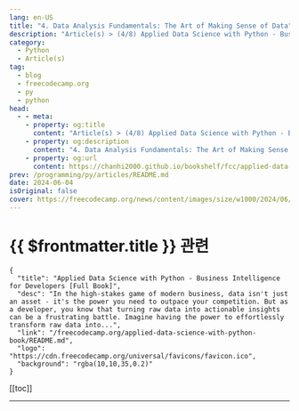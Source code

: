 ```yaml
---
lang: en-US
title: "4. Data Analysis Fundamentals: The Art of Making Sense of Data"
description: "Article(s) > (4/8) Applied Data Science with Python - Business Intelligence for Developers [Full Book]"
category: 
  - Python
  - Article(s)
tag: 
  - blog
  - freecodecamp.org
  - py
  - python
head:
  - - meta:
    - property: og:title
      content: "Article(s) > (4/8) Applied Data Science with Python - Business Intelligence for Developers [Full Book]"
    - property: og:description
      content: "4. Data Analysis Fundamentals: The Art of Making Sense of Data"
    - property: og:url
      content: https://chanhi2000.github.io/bookshelf/fcc/applied-data-science-with-python-book/4-data-analysis-fundamentals-the-art-of-making-sense-of-data.html
prev: /programming/py/articles/README.md
date: 2024-06-04
isOriginal: false
cover: https://freecodecamp.org/news/content/images/size/w1000/2024/06/Applied-Data-Science-with-Python-Cover-Version-2--1-.png
---
```


# {{ $frontmatter.title }} 관련

```component VPCard
{
  "title": "Applied Data Science with Python - Business Intelligence for Developers [Full Book]",
  "desc": "In the high-stakes game of modern business, data isn't just an asset - it's the power you need to outpace your competition. But as a developer, you know that turning raw data into actionable insights can be a frustrating battle. Imagine having the power to effortlessly transform raw data into...",
  "link": "/freecodecamp.org/applied-data-science-with-python-book/README.md",
  "logo": "https://cdn.freecodecamp.org/universal/favicons/favicon.ico",
  "background": "rgba(10,10,35,0.2)"
}
```

[[toc]]

---

<SiteInfo
  name="Applied Data Science with Python - Business Intelligence for Developers [Full Book]"
  desc="In the high-stakes game of modern business, data isn't just an asset - it's the power you need to outpace your competition. But as a developer, you know that turning raw data into actionable insights can be a frustrating battle. Imagine having the power to effortlessly transform raw data into..."
  url="https://freecodecamp.org/news/applied-data-science-with-python-book/"
  logo="https://cdn.freecodecamp.org/universal/favicons/favicon.ico"
  preview="https://freecodecamp.org/news/content/images/size/w1000/2024/06/Applied-Data-Science-with-Python-Cover-Version-2--1-.png"/>

<!-- TODO: 작성 -->

<!-- 
In the realm of data science, raw data is merely the starting point. The true value lies in the insights that can be gleaned from it. This chapter equips you with the essential skills to transform data into actionable knowledge, enabling you to make informed decisions and drive impactful change.

You'll begin by understanding the fundamental building blocks of data: data types and structures. Grasping the difference between categorical and numerical data is crucial for choosing the right analysis techniques and ensuring accurate results.

Next, you'll delve into descriptive statistics, the bedrock of data analysis. You'll learn to calculate central tendency measures (mean, median, mode) and dispersion measures (range, variance, standard deviation) to summarize and understand your data's key characteristics.

Data cleaning and preparation are often overlooked, but these steps are essential for ensuring the quality and reliability of your analysis. You'll build one what we just discussed and learn some best practices for handling missing values, identifying and addressing duplicates, and dealing with outliers that can skew your results.

Finally, you'll embark on the journey of exploratory data analysis (EDA). This iterative process involves using visualization techniques and summary statistics to uncover patterns, generate hypotheses, and gain a deeper understanding of your data.

By the end of this chapter, you'll have a solid grasp of the fundamental concepts and techniques of data analysis. You'll be able to confidently explore and interpret datasets, paving the way for more advanced analysis and modeling techniques.

Remember, data is not just numbers and categories - it's a story waiting to be told. By mastering these foundational skills, you'll become a skilled storyteller, capable of extracting meaningful insights and driving data-informed decision-making.

## 4.1 Data Types and Structures

In data analysis, understanding the type of data you are working with is fundamental. Just as a carpenter selects the right tool for a specific job, a data analyst chooses the appropriate technique based on the nature of the data.  

Data types and data structures form the vocabulary of data analysis, guiding you toward the most effective methods for extracting insights.

There are two primary categories of data:

1. **Categorical Data:** This type represents qualitative information, classifying data into distinct groups or categories. Examples include customer segments, product categories, or regions. Categorical data is not inherently numerical, and calculations like averages or sums are not meaningful.
2. **Numerical Data:** This type represents quantitative information, describing quantities or measurements. Examples include sales figures, prices, ages, or temperatures. Numerical data lends itself to mathematical operations, statistical analysis, and a wider range of visualization techniques.

### Why Data Types Matter

The distinction between categorical and numerical data is crucial because it dictates the types of analysis and visualization that are appropriate. 

For instance, you might use a bar chart to visualize the distribution of categorical data (for example, sales by category), while a histogram would be more suitable for numerical data (for example, distribution of customer ages).

**Key Considerations:**

- **Ordinal vs. Nominal Data:** Categorical data can be further classified as ordinal (categories with a natural order, such as "low," "medium," "high") or nominal (categories without an inherent order, such as "red," "green," "blue"). This distinction can influence how you analyze and visualize the data.
- **Discrete vs. Continuous Data:** Numerical data can be either discrete (countable values, such as the number of items sold) or continuous (infinitely many possible values within a range, such as temperature or height). Understanding this difference can guide your choice of statistical tests and visualizations.

**Practical Tips:**

- **Examine Your Data:** Carefully inspect your dataset to identify the type and structure of each variable.
- **Consult Metadata:** Refer to data dictionaries or documentation to understand the intended meaning and type of each variable.
- **Avoid Assumptions:** Don't assume that data is numerical just because it's represented by numbers. Zip codes, phone numbers, and even some product codes are categorical in nature.


### some-examples">Some Examples:

In this section, we'll dive into practical examples across various industries to demonstrate the pivotal role categorical data plays in decision-making and problem-solving.  

Remember, categorical data represents groups or categories, and its analysis focuses on understanding distributions, relationships, and frequencies.

**1. Marketing: Targeted Campaigns**

Imagine a clothing retailer seeking to optimize their marketing efforts. By segmenting their customer base into distinct categories based on demographics like age group, gender, and income level, they can tailor their campaigns to resonate with specific audiences.

```py
import pandas as pd

# Sample customer data
data = {'Age Group': ['18-24', '25-34', '35-44', '45-54', '55+'],
        'Gender': ['Male', 'Female', 'Female', 'Male', 'Female'],
        'Income Level': ['Low', 'Medium', 'High', 'High', 'Medium']}

df = pd.DataFrame(data)
```

**Analysis:** The retailer can use Pandas to analyze purchase patterns within each segment. For instance, they might discover that the 18-24 age group primarily purchases trendy items, while the 45-54 age group prefers classic styles.  

This information allows them to create targeted marketing campaigns that speak directly to each segment's preferences.

**2. Healthcare: Treatment Efficacy Analysis**

Pharmaceutical companies heavily rely on categorical data to assess the effectiveness of new drugs. By classifying patients into groups based on disease type, they can analyze treatment outcomes within each category.

```py
# Sample patient data
data = {'Disease Type': ['Cancer', 'Diabetes', 'Cancer', 'Heart Disease', 'Diabetes'],
        'Treatment Response': ['Positive', 'Negative', 'Positive', 'Neutral', 'Positive']}

df = pd.DataFrame(data)
```

**Analysis:** In this scenario, the pharmaceutical company can use Pandas to determine the treatment response rates for each disease type. They might find that the new drug is more effective for cancer patients than for those with diabetes, allowing them to refine treatment protocols and target specific patient populations.

**3. Education: Academic Performance Tracking**

Educational institutions utilize categorical data to monitor student progress and evaluate the effectiveness of educational programs. By grouping students by grade level and demographic factors, they can identify trends in academic performance and address potential disparities.

```py
# Sample student data
data = {'Grade Level': ['Freshman', 'Sophomore', 'Junior', 'Senior', 'Sophomore'],
        'Gender': ['Female', 'Male', 'Female', 'Male', 'Female'],
        'Ethnicity': ['Hispanic', 'White', 'Asian', 'Black', 'White']}

df = pd.DataFrame(data)
```

**Analysis:** A school district could use this data to analyze graduation rates across different demographics. For instance, they might find that graduation rates are lower for certain ethnic groups or genders, prompting them to implement targeted interventions to support those students.

**4. Retail: Inventory Optimization**

Retailers categorize their products to streamline inventory management and analyze sales patterns. This categorization allows them to track inventory levels for each product type, forecast demand, and optimize stock allocation based on seasonal trends.

```py
# Sample product data
data = {'Product': ['Smartphone', 'Laptop', 'Headphones', 'T-Shirt', 'Shoes'],
        'Category': ['Electronics', 'Electronics', 'Electronics', 'Clothing', 'Clothing']}

df = pd.DataFrame(data)
```

**Analysis:** An online retailer might use this data to determine which product categories are most popular during different times of the year. This information could inform inventory decisions, ensuring that popular items are well-stocked during peak demand periods.

**5. Social Sciences: Public Opinion Analysis**

Social scientists frequently analyze survey responses to gauge public opinion on various issues. Categorical data, such as responses to Likert scale questions (for example, "strongly agree," "agree," "neutral," "disagree," "strongly disagree"), are crucial for understanding attitudes and beliefs.

```py
# Sample survey data
data = {'Question': ['Q1', 'Q2', 'Q3', 'Q4', 'Q5'],
        'Response': ['Agree', 'Disagree', 'Neutral', 'Strongly Agree', 'Disagree']}

df = pd.DataFrame(data)
```

**Analysis:** Political pollsters might use this data to assess voter sentiment towards a particular candidate or policy. By analyzing the frequency of different responses, they can gain insights into public opinion trends and tailor their communication strategies accordingly.

**6. Manufacturing: Quality Control**

In manufacturing, classifying production defects into categories (for example, cosmetic, functional, critical) helps prioritize quality control efforts.

```py
# Sample defect data
data = {'Defect Type': ['Cosmetic', 'Functional', 'Critical', 'Cosmetic', 'Functional'],
        'Product ID': ['P1', 'P2', 'P3', 'P1', 'P4']}

df = pd.DataFrame(data)
```

**Analysis:** A car manufacturer can track the frequency of different defect types to identify areas for improvement in the production process. For example, if cosmetic defects are more prevalent than functional ones, th[**7. Human Resources: Workforce Analys](ey might focus on improving the finishing process.)

Human resources departments utilize categorical data to analyze workforce composition and compensation trends. Grouping employees by job title allows them to assess diversity and inclusion within the organization.

```py
# Sample employee data
data = {'Job Title': ['Manager', 'Engineer', 'Analyst', 'Manager', 'Engineer'],
        'Gender': ['Male', 'Female', 'Female', 'Female', 'Male']}

df = pd.DataFrame(data)
```

**Analysis:** An HR team could use this data to examine the gender distribution across different job titles. If they identify underrepresentation in certain roles, they can implement initiatives to promote diversity and equal opportunity.

These examples demonstrate how categorical data is a versatile tool for gaining insights and making informed decisions in diverse industries. By leveraging Pandas' capabilities to manipulate, analyze, and visualize categorical data, you can uncover hidden patterns, identify trends, and empower your organization to make strategic choices that drive success.

By mastering the fundamentals of data types and structures, you'll lay a solid foundation for your data analysis journey. This knowledge will guide you in selecting appropriate techniques, ensuring accurate results, and ultimately, unlocking the full potential of your data to drive informed decision-making.

---

## 4.2 Descriptive Statistics

Imagine you're handed a massive dataset filled with numbers. How can you make sense of it all? That's where descriptive statistics come in—your trusty guide to summarizing and understanding the key characteristics of your data.

Descriptive statistics are like a compass for data exploration, providing a clear overview of the landscape. They reveal central tendencies, the "typical" or "average" values in your dataset. They illuminate dispersion, showing how spread out or clustered your data is. And they offer glimpses into the shape of your data, hinting at potential skewness or unusual patterns.

In this section, we'll delve into essential descriptive statistics, including measures of central tendency (mean, median, mode), measures of dispersion (range, variance, standard deviation), measures of shape (skewness, kurtosis), and frequency distributions. You'll learn how to calculate these statistics using Python and Pandas, empowering you to extract meaningful insights from your data.

Think of it as a detective examining clues at a crime scene. Descriptive statistics are your magnifying glass, helping you identify patterns, anomalies, and relationships that might otherwise remain hidden. By mastering these fundamental tools, you'll be well-equipped to make informed decisions, build accurate models, and communicate your findings effectively.

So, are you ready to unveil the secrets hidden within your data? Let's dive into the fascinating world of descriptive statistics and unlock the power of your data to drive meaningful change.

### 421-measures-of-central-tendency">4.2.1 Measures of Central Tendency:

Understanding the central tendency of your data is like finding the heart of a story - it gives you a sense of the typical or average value. These measures provide a quick snapshot of your data's central location, offering valuable insights into its overall behavior. 

Let's delve into the three main measures of central tendency:

#### -mean">Mean

The mean, often referred to as the average, is a fundamental statistical measure that provides a single numerical value representing the central tendency of a dataset. It's calculated by summing up all the values in the dataset and then dividing this sum by the total number of values.

The mean is a powerful tool in data analysis for several reasons:

- **Summarization:** It condenses a large amount of data into a single representative value, making it easier to grasp the overall picture. For example, the mean income of a city's residents tells you a lot about the city's economic situation.
<li>**Comparison:**  It allows for easy comparison between different groups. For instance, the mean test scores of two classes can reveal which class performed better overall.
<li>**Estimation:** In situations where individual data points are unknown, the mean can be used to estimate missing values based on the overall trend.
<li>**Decision-Making:** The mean can be used as a benchmark for decision-making. For example, a company might set production goals based on the mean output of its employees.

**Detailed Calculation:**

1. **Summation:** Add up all the values in your dataset. For example, if your dataset is {5, 10, 15, 20}, the sum is 5 + 10 + 15 + 20 = 50.
<li>**Division:** Divide the sum by the total number of values in the dataset. In our example, there are 4 values, so the mean is 50 / 4 = 12.5.

Here's the mathematical formula for calculating the mean:

Mean (x̄) = (Σx) / n

Where:

- x̄ is the symbol for the mean
<li>Σx represents the sum of all values (x)
<li>n is the total number of values

The mean provides a measure of the "center" of your data. If the data points were balanced on a seesaw, the mean would be the point where the seesaw balances perfectly. A higher mean generally indicates that the individual values in the dataset tend to be higher. Conversely, a lower mean suggests that the values tend to be lower.

**Significance of Outliers:**

One of the most important considerations when interpreting the mean is its sensitivity to outliers - extreme values that deviate significantly from the rest of the data. Since the mean takes into account every value in the dataset, a single outlier can drastically pull the mean towards it, potentially leading to a misleading representation of the central tendency.

For example, consider a dataset representing the salaries of 10 employees: {30,000, 35,000, 40,000, 45,000, 50,000, 55,000, 60,000, 65,000, 500,000}. The outlier salary of $500,000 significantly inflates the mean, making it appear that the average salary is much higher than it actually is for most employees.

**When to Use the Mean:**

The mean is most appropriate when:

- Your data is normally distributed (or approximately so), meaning it follows a bell-shaped curve.
- You want a single value that represents the typical value in your dataset.
- Outliers are not a significant concern, or you have taken steps to address them.

**Alternatives to the Mean:**

When outliers are present or your data is not normally distributed, consider using the median or mode as alternative measures of central tendency. The median is the middle value when the data is ordered, and the mode is the most frequent value. These measures are less sensitive to extreme values and can provide a more accurate representation of the central tendency in such cases.

#### -median">Median

The median is a fundamental statistical measure that pinpoints the central value of a dataset when it's arranged in ascending (or descending) order. Imagine your data points lined up like soldiers in a row, from shortest to tallest. The median is the soldier standing right in the middle, with an equal number of soldiers on either side.

The median isn't calculated using a single formula like the mean. Instead, the calculation depends on whether you have an odd or even number of data points:

**Odd Number of Data Points:**

- Formula: Median = Value of the ((n + 1) / 2)th term
- Explanation:  Here, 'n' represents the total number of data points. By adding 1 to 'n' and dividing by 2, you find the position of the middle value in the ordered dataset.

**Even Number of Data Points:**

- Formula: Median = (Value of the (n / 2)th term + Value of the ((n / 2) + 1)th term) / 2
- Explanation: In this case, there are two middle values. The formula averages these two values to find the median.

**Example: Applying the Formula:**

Let's consider the dataset representing the heights (in inches) of 5 students: {60, 62, 64, 68, 70}.

1. Sorting: The data is already in ascending order.

**Odd Number of Data Points:** We have 5 data points, which is odd.  Therefore, we use the formula: Median = Value of the ((n + 1) / 2)th term

- Here, n = 5, so (n + 1) / 2 = 3
- The median is the value of the 3rd term, which is 64 inches.

Now, let's add another student with a height of 66 inches, making the dataset: {60, 62, 64, 66, 68, 70}.

<ol start="2">
<li>Sorting: The data remains in ascending order.

**Even Number of Data Points:** Now we have 6 data points, which is even. We use the formula: Median = (Value of the (n / 2)th term + Value of the ((n / 2) + 1)th term) / 2

- Here, n = 6, so n / 2 = 3 and (n / 2) + 1 = 4
<li>The median is the average of the 3rd and 4th terms, which is (64 + 66) / 2 = 65 inches.

**Purpose and Use:**

The median's superpower lies in its robustness against outliers:

- **Resilience to Skewed Data:**  Unlike the mean, which can be easily skewed by extreme values, the median remains relatively unaffected. In datasets with a few exceptionally high or low values, the median provides a more accurate representation of the "typical" value.
<li>**Fairness in Representation:** In scenarios where a few individuals earn disproportionately high incomes, the median income better reflects the experience of the majority than the mean, which would be inflated by those high earners.
<li>**Decision Making with Skewed Data:** When analyzing skewed data (such as income distributions, house prices, or reaction times), the median is often a more appropriate measure for decision-making than the mean.
<li>**Ordinal Data:**  The median is particularly useful for ordinal data, where values have a natural order but the differences between them may not be meaningful (for example, rating scales, rankings).

**Detailed Calculation:**

**Sorting:** Arrange your data points in ascending order.

**Odd Number of Data Points:** If you have an odd number of data points, the median is simply the middle value. For example, in the dataset {3, 7, 9, 12, 15}, the median is 9.

**Even Number of Data Points:** If you have an even number of data points, identify the two middle values. The median is the average of these two values. For example, in the dataset {2, 5, 8, 11}, the two middle values are 5 and 8, so the median is (5 + 8) / 2 = 6.5.

The median tells a compelling story about your data:

- **Central Tendency:** It reveals the value that splits the dataset in half, with 50% of the data points falling below and 50% above. This gives you a clear sense of the "center" of your data.
- **Robustness:**  It's a reliable measure even when outliers are present. If your data includes a few extremely high or low values, the median remains stable and provides a more representative picture of the central tendency than the mean.

**Example: Income Distribution**

Imagine a neighborhood with five households and the following annual incomes: $30,000, $45,000, $50,000, $62,000, and $80,000.

The **mean income** is ($30,000 + $45,000 + $50,000 + $62,000 + $80,000) / 5 = $53,400. This might make it seem like the "average" household is relatively well-off.

However, the **median income** is $50,000. This value more accurately reflects the typical income in the neighborhood, as it's not influenced by the highest earner ($80,000).

**When to Use the Median:**

- Your data is skewed (not normally distributed).
- Outliers are present or suspected.
- You're dealing with ordinal data (for example, rankings, ratings).
- You want a measure of central tendency that is robust to extreme values.

**Beyond the Median:**

While the median provides valuable insights into your data's central tendency, it's important to consider it in conjunction with other descriptive statistics. Examining the range, interquartile range (IQR), and visual representations like box plots can give you a more comprehensive understanding of your data's distribution and variability.

#### Mode

The mode, in its simplest form, is the value or values that appear most frequently within a dataset. It's like a popularity contest where the value with the most votes wins. In essence, the mode highlights the peak(s) in the distribution of your data, revealing which category or value dominates the scene.

**Unveiling the Mode: Calculation and Types**

Unlike the mean and median, the mode doesn't rely on complex formulas. Instead, it's about observation and counting:

1. **Identify Unique Values:** List out all the distinct values present in your dataset.
2. **Count Frequencies:** Determine how many times each unique value appears.
3. **The Winner(s):** The value(s) with the highest frequency is/are the mode(s).

**Types of Mode:**

- **Unimodal:** A dataset with a single mode.
- **Bimodal:** A dataset with two modes.
- **Multimodal:** A dataset with three or more modes.
- **No Mode:** A dataset where all values occur with equal frequency.

**Purpose and Use:**

The mode is a versatile tool with specific applications:

- **Categorical Data:** It shines when dealing with categorical data (for example, colors, brands, types of cars) where the mean and median are not applicable. The mode tells you the most popular category.
- **Discrete Data:** It's also handy for discrete data (for example, the number of children in a family, shoe sizes) where values are distinct and countable. The mode reveals the most common value(s).
- **Customer Preferences:** Businesses often use the mode to understand customer preferences. For instance, the most frequently purchased product is the mode.
- **Public Opinion:** In surveys and polls, the mode can indicate the most popular opinion or choice among respondents.
- **Distribution Insights:** While the mode might not pinpoint the exact center, it offers insights into the shape of your data's distribution. Multiple modes suggest clusters or groups within the data.

Interpreting the mode is straightforward:

- **Most Common:** The mode(s) simply represent the most frequent or popular value(s) in your dataset.
- **Distribution Peaks:** If your data were visualized in a histogram, the mode(s) would correspond to the tallest bar(s), representing the peaks in the distribution.
- **Context Matters:** The meaning of the mode depends on the context of your data. For example, if the mode of transportation in a city is "car," it tells you that driving is the most common way people get around.

Imagine you survey a group of friends about their favorite ice cream flavors:

- Vanilla: 5 votes
- Chocolate: 7 votes
- Strawberry: 3 votes

In this case, the mode is "Chocolate" because it received the most votes. This tells you that among your friends, chocolate is the most popular ice cream flavor.

**When to Use the Mode:**

- You're dealing with categorical or nominal data.
<li>You're interested in the most frequent or popular category or value.
<li>You want to understand the peaks in your data's distribution.

**Mode's Limitations:**

While the mode is valuable, it has limitations:

- **Multiple Modes:** The presence of multiple modes can make interpretation less clear-cut.
<li>**Not a Central Value:** Unlike the mean and median, the mode doesn't necessarily represent the central value of the dataset.

**Beyond the Mode:**

The mode is just one piece of the puzzle. For a complete picture of your data, consider using the mode in conjunction with other descriptive statistics like the mean, median, range, and standard deviation.

### Navigating the Central Tendency Landscape: Choosing the Right Measure

Selecting the most suitable measure of central tendency—mean, median, or mode—is crucial for accurately interpreting and summarizing your data. Your decision should be guided by two key factors: the type of data you have and the distribution of your data.

**1. Data Type:**

The nature of your data significantly influences your choice of central tendency measure:

- **Categorical Data:** When dealing with categories (for example, colors, brands, types of animals), the mode is your only option. It identifies the most frequent or popular category, providing valuable insights into preferences or trends.
- **Numerical Data:** For numerical data, you have more flexibility. The choice between mean and median hinges on the distribution of your data and the presence of outliers.

**2. Distribution of Data:**

The shape of your data's distribution plays a crucial role in determining the most appropriate measure of central tendency:

- **Symmetrical Distribution:** In a perfectly symmetrical distribution (like a bell curve), the mean, median, and mode are all equal and coincide at the center. In such cases, any of these measures can be used to represent the central tendency.

**Skewed Distribution:** When your data is skewed, the mean, median, and mode diverge.

- **Positive Skew:** The tail of the distribution extends to the right. The mean is pulled towards the tail and becomes higher than the median and mode. In this scenario, the median is often a better representation of the central tendency because it is less affected by the extreme values in the tail.
- **Negative Skew:** The tail of the distribution extends to the left. The mean is dragged down by the lower values in the tail and becomes lower than the median and mode. Here, again, the median is preferred over the mean due to its resilience to outliers.

**Outliers:**

Outliers, those data points far removed from the rest, can significantly influence the mean, skewing it towards their extreme values. The median, on the other hand, is relatively unaffected by outliers. Therefore, when outliers are present, the median is generally a more robust and representative measure of central tendency.

To help you choose, here's a simple flowchart:

**Is your data categorical?**

- Yes: Use the Mode
- No: Proceed to step 2

**Does your data have outliers?**

- Yes: Use the Median
- No: Proceed to step 3

**Is your data normally distributed (or approximately so)?**

- Yes: Use the Mean
- No: Use the Median (or consider both mean and median for a nuanced view)

**Example: Housing Prices**

Imagine you're analyzing housing prices in a neighborhood.  If there's one exceptionally expensive mansion, it will significantly raise the mean price, making it appear that homes in the neighborhood are more expensive than they actually are for the majority of residents. In this case, the median price would provide a more accurate representation of the typical house price.

By understanding the nuances of your data and considering the factors discussed above, you can confidently choose the most appropriate measure of central tendency, ensuring that your analysis is both accurate and meaningful.

### 4.2.2 Measures of Dispersion (Variability):

#### Range: The difference between the highest and lowest values.

Imagine your data as a flock of birds soaring through the sky. The range is the distance between the highest-flying bird and the lowest-flying bird—the full wingspan of your data. 

In statistical terms, it's simply the difference between the maximum and minimum values in your dataset.

The range provides a quick snapshot of your data's spread. It answers the question: "How far apart are the extremes?" This is valuable for:

- **Identifying Outliers:**  A large range might signal the presence of outliers—data points that deviate significantly from the norm. These could be errors or genuinely extreme cases that warrant further investigation.
- **Quality Control:** In manufacturing, the range can help monitor the consistency of products. A narrow range indicates that items are being produced with uniform specifications.
- **Setting Boundaries:** When designing experiments or surveys, the range can guide you in determining appropriate scales or limits for your measurements.
- **Initial Data Exploration:** The range is a handy tool for getting a feel for your data before diving into more complex analyses.

Calculating the range is refreshingly simple:

Range = Maximum Value - Minimum Value

**Interpretation:** A larger range indicates greater variability in your data, while a smaller range suggests more consistency. However, don't rely solely on the range. It's sensitive to outliers and doesn't tell you anything about the distribution of values within the range.

**Temperature Swings Example:** Consider daily temperature readings over a week: 55°F, 62°F, 70°F, 78°F, 85°F, 68°F, 58°F. The range is 85°F - 55°F = 30°F. This tells you that the temperature varied by 30 degrees throughout the week. 

If you were planning outdoor activities, this information would be crucial for choosing appropriate attire and preparing for temperature fluctuations.

**Practical Advice:** Don't stop at the range. Pair it with other descriptive statistics (like the interquartile range or standard deviation) and visualizations (like histograms or box plots) for a richer understanding of your data's distribution. 

Remember, the range is just the first step on your journey to unlocking the full story hidden within your numbers.

#### Variance: The average of the squared deviations from the mean.

Imagine your data as a group of individuals with diverse personalities. Variance quantifies how much those personalities deviate from the average, painting a picture of your data's diversity. 

Technically, it's the average of the squared differences of each data point from the mean. Why square the differences? To ensure that positive and negative deviations don't cancel each other out and to amplify larger deviations.

Variance serves as your data's pulse, revealing the rhythm of its variability:

- **Risk Assessment:** In finance, variance is a cornerstone of risk assessment. A high variance in stock prices signals greater volatility and potential for both higher gains and losses. Understanding this allows investors to make informed decisions tailored to their risk tolerance.
- **Quality Control:** In manufacturing, variance is a critical metric for maintaining product consistency. High variance in measurements could indicate issues with the production process, prompting corrective actions to ensure quality standards are met.
- **Experiment Design:** Researchers use variance to determine the effectiveness of treatments or interventions. If the variance within treatment groups is high, it might mask the true effect of the treatment, making it harder to draw meaningful conclusions.
- **Data Exploration:** Variance can uncover hidden patterns or subgroups within your data. Unexplained high variance might signal that your data is comprised of distinct groups with different characteristics.

Calculating the variance might seem intimidating, but the concept is intuitive:

1. Calculate the mean (average) of your data.
2. Subtract the mean from each data point and square the result.
3. Sum up all the squared differences.
4. Divide the sum by the number of data points.

**Formula:**

σ² = Σ(xᵢ - μ)² / N (for population variance) 

s² = Σ(xᵢ - x̄)² / (n - 1) (for sample variance)

Where:

- σ² (sigma squared) is the population variance
- s² is the sample variance
- xᵢ represents each individual data point
- μ (mu) is the population mean
- x̄ is the sample mean
- N is the population size
- n is the sample size

**Interpretation:** A higher variance indicates greater dispersion and diversity within your data, while a lower variance suggests more uniformity. 

Remember that variance is expressed in squared units, which can make it difficult to directly compare with your original data. For this reason, we often use the standard deviation (the square root of the variance) as a more interpretable measure of variability.

**Test Scores Example:** Imagine that two classes took the same exam. Class A has a mean score of 80 with a variance of 25, while Class B has the same mean score but a variance of 100. This means that the scores in Class B are more spread out than those in Class A. In Class B, you might find students who excelled and others who struggled, while Class A's performance was more consistent.

**Practical Advice:** Don't be discouraged by the formula. Most statistical software packages can easily calculate variance for you. Focus on understanding its meaning and implications for your data. Remember, variance is a powerful tool for uncovering insights that can drive better decision-making and problem-solving.

#### Standard Deviation: The square root of the variance, indicating how spread out the data is.

Imagine your data as a group of friends embarking on a hike. The standard deviation is like a compass, indicating how far each friend tends to stray from the group's average pace. In essence, it measures the average distance between each data point and the mean, giving you a clear picture of your data's spread and consistency.

Standard deviation empowers you with insights into your data's behavior, enabling you to:

- **Gauge Risk and Reward:** In investing, a high standard deviation in asset returns signifies higher volatility and risk, but also the potential for higher rewards. Understanding this trade-off is crucial for building a portfolio that aligns with your financial goals.
- **Predict Outcomes:** In healthcare, the standard deviation of blood pressure readings can help doctors assess a patient's health risks. A larger deviation from normal values might indicate underlying health issues, prompting further investigation and proactive care.
- **Optimize Processes:** In manufacturing, a low standard deviation in product measurements ensures consistency and quality. Companies strive to minimize this variation to deliver reliable and satisfying products to their customers.
- **Understand Natural Variation:** In the natural world, standard deviation helps scientists study patterns and deviations in phenomena like weather patterns or animal behavior. This knowledge can aid in predicting future events or understanding ecological changes.

Think of calculating the standard deviation as a two-step process:

1. Calculate the variance (average squared distance from the mean).
2. Take the square root of the variance. This transforms the variance back into the original units of your data, making it easier to interpret.

**Formula:** 

σ = √(Σ(xᵢ - μ)² / N) (for population standard deviation) 

s = √(Σ(xᵢ - x̄)² / (n - 1)) (for sample standard deviation)

Where:

- σ (sigma) is the population standard deviation
- s is the sample standard deviation
- xᵢ represents each individual data point
- μ (mu) is the population mean
- x̄ is the sample mean
- N is the population size
- n is the sample size

**Interpretation:** A higher standard deviation indicates greater variability, while a lower value suggests more consistency. It provides a standardized measure of spread, allowing you to compare the variability of different datasets even if they have different units.

**Coffee Shop Service Example:** Two coffee shops have the same average wait time of 5 minutes. However, Shop A has a standard deviation of 1 minute, while Shop B has a standard deviation of 3 minutes. This means that the wait times at Shop A are more consistent, typically ranging between 4 and 6 minutes, while the wait times at Shop B are more unpredictable, ranging from 2 to 8 minutes. If you value consistent service, Shop A is the clear choice.

**Practical Advice:** Don't just calculate the standard deviation - use it to gain actionable insights. Combine it with other statistical measures and visualizations to fully comprehend your data's behavior. 

Embrace standard deviation as your guide to understanding variation, making informed decisions, and driving improvements in your personal and professional endeavors.

### 4.2.3 Measures of Shape:

#### Skewness: A measure of the asymmetry of a probability distribution.

Imagine your data as a mountain range. Skewness reveals whether your mountains are perfectly symmetrical or have a longer, more gradual slope on one side. In essence, it measures the degree of asymmetry in a distribution of data. 

A symmetrical distribution resembles a balanced scale, while a skewed one leans to one side, with a tail stretching out.

Skewness unlocks hidden narratives within your data, empowering you to:

- **Uncover Hidden Patterns:** A positively skewed distribution, where the tail extends to the right, might indicate a few exceptionally high values. Think of income distribution, where most people earn moderate incomes, while a small number of high earners create a long right tail. Understanding this skewness can guide economic policy or marketing strategies.
- **Identify Data Transformation Needs:** In statistical analysis, many models assume a symmetrical distribution. If your data is skewed, transforming it (for example, taking the logarithm) can sometimes make it more suitable for these models, leading to more accurate results.
- **Improve Risk Assessment:** In finance, skewness is crucial for risk management. A negatively skewed distribution, with a tail to the left, suggests a higher probability of extreme negative events. This knowledge is invaluable for investors and risk managers who need to prepare for potential losses.
- **Enhance Decision Making:** Understanding skewness can refine your decision-making processes. For instance, if customer satisfaction ratings are positively skewed, you might focus on improving the experience of the majority rather than catering to the few outliers with extremely high scores.

While the formula involves complex mathematical concepts, the essence is straightforward:

1. Calculate the mean and standard deviation of your data.
2. Subtract the mean from each data point, cube the result, and sum up all the cubed differences.
3. Divide the sum by the cube of the standard deviation and the number of data points.

**Formula:**

Skewness = Σ(xᵢ - μ)³ / (N * σ³)

Where:

- xᵢ represents each individual data point
- μ (mu) is the population mean
- σ (sigma) is the population standard deviation
- N is the population size

**Interpretation:** Skewness is a unitless measure. A value of zero indicates perfect symmetry, positive values signify positive skewness, and negative values denote negative skewness. The larger the absolute value of the skewness, the more skewed the distribution.

**Exam Scores Example:** Imagine that two classes took the same exam. Class A has a symmetrical distribution of scores, while Class B has a negatively skewed distribution. This means that in Class B, most students performed well, but a few students did poorly, pulling the mean score down. As an educator, recognizing this skewness could lead to tailored interventions to help those struggling students.

**Practical Advice:** Don't let skewness intimidate you. Statistical software can easily calculate it for you. Focus on understanding what it reveals about your data. Is your data symmetrical or skewed? If skewed, which way? How does this knowledge impact your analysis and decision-making? By embracing skewness, you unlock a deeper understanding of your data's story.

#### Kurtosis: A measure of the "tailedness" of a probability distribution.

Imagine your data as a silhouette against the horizon. Kurtosis reveals whether that silhouette is sleek and slender or broad and heavy-set. Technically, it's a measure of the "tailedness" of a probability distribution - the degree to which outliers (extreme values) are present in your data. This tells you how much of the data is concentrated near the mean versus spread out in the tails.

Kurtosis equips you with a deeper understanding of your data's shape, enabling you to:

- **Assess Risk and Opportunity:** In finance, high kurtosis in asset returns indicates a higher likelihood of extreme events, both positive and negative. This knowledge is crucial for investors seeking to balance risk and potential reward. A leptokurtic distribution, with heavy tails, suggests a higher probability of experiencing significant gains or losses compared to a normal distribution.
- **Detect Anomalies:** In quality control, unexpected high kurtosis might signal a deviation from normal operating conditions. This could trigger an investigation into potential manufacturing defects or process inconsistencies, allowing for timely corrective actions.
- **Refine Statistical Models:** Many statistical models assume a normal distribution. If your data exhibits high kurtosis, these models might not be the most accurate fit. Understanding kurtosis helps you choose appropriate models and make necessary adjustments for more reliable analysis.
- **Identify Fraud or Errors:** In data analysis, high kurtosis can sometimes flag fraudulent activity or data entry errors. For example, a leptokurtic distribution of transaction amounts might indicate unusual patterns that warrant further scrutiny.

While the formula delves into higher-order moments, the concept is relatively straightforward:

1. Calculate the mean and standard deviation of your data.
2. Subtract the mean from each data point, raise the result to the fourth power, and sum up all these values.
3. Divide the sum by the fourth power of the standard deviation and the number of data points.

**Formula:** 

Kurtosis = Σ(xᵢ - μ)⁴ / (N * σ⁴)

Where:

- xᵢ represents each individual data point
- μ (mu) is the population mean
- σ (sigma) is the population standard deviation
- N is the population size

**Interpretation:** A normal distribution has a kurtosis of 3.

- **Mesokurtic (Kurtosis ≈ 3):** The distribution has tails similar to a normal distribution.
- **Leptokurtic (Kurtosis > 3):** The distribution has heavier tails and a sharper peak than a normal distribution.
- **Platykurtic (Kurtosis < 3):** The distribution has lighter tails and a flatter peak than a normal distribution.

**Stock Market Volatility Example:** Consider two stocks with similar average returns. Stock A has a leptokurtic distribution of returns, while Stock B has a mesokurtic distribution. This means that Stock A is more likely to experience extreme price swings, both upwards and downwards, compared to Stock B. If you're a risk-averse investor, you might prefer Stock B with its more predictable returns.

**Practical Advice:** Don't be overwhelmed by the technicalities of kurtosis. Statistical software readily calculates it for you. Focus on the insights it provides. What does the shape of your data's tails reveal about potential risks, opportunities, or the need for alternative models? 

By understanding kurtosis, you gain a valuable tool for making informed decisions and navigating the complexities of data analysis.

### 4.2.4 Frequency Distribution:

Imagine your data as a diverse group of individuals with varying interests. A frequency distribution reveals which interests are most common, offering insights into the preferences and trends within the group. In essence, it's a summary of how often each unique value appears in your dataset. Think of it as a tally chart or a popularity ranking for your data points.

Frequency distribution is your backstage pass to understanding your data's composition:

- **Uncover Common Ground:** In market research, frequency distributions reveal the most popular products or services, guiding companies in tailoring their offerings to meet customer demand.
- **Identify Patterns:** In healthcare, tracking the frequency of different symptoms can help doctors diagnose illnesses. A high frequency of fever and cough, for instance, might suggest a respiratory infection.
- **Spot Anomalies:** In finance, analyzing the frequency of transaction amounts can help detect fraud. An unusually high frequency of round-number transactions could be a red flag for suspicious activity.
- **Make Informed Decisions:** In education, understanding the frequency distribution of student grades can inform instructional strategies. If a large number of students struggle with a particular concept, the teacher might need to revisit it with a different approach.

Creating a frequency distribution is simple:

1. Identify all the unique values in your dataset.
<li>Count how many times each value appears.
<li>Organize this information in a table or chart, with values listed alongside their corresponding frequencies.

**Interpretation:** A frequency distribution tells you at a glance which values are most prevalent in your data. The higher the frequency, the more common or popular that value is. Pay attention to:

- **Mode:** The value with the highest frequency is the mode, representing the most common or typical value in your dataset.
- **Spread:** The distribution of frequencies gives you a sense of how varied your data is. A wide range of frequencies indicates greater diversity, while a narrow range suggests more uniformity.

**Customer Feedback Example:** Imagine you own a restaurant and collect feedback from your customers using a 5-star rating system. Your frequency distribution might look like this:

- 1 Star: 5 reviews
- 2 Stars: 10 reviews
- 3 Stars: 25 reviews
- 4 Stars: 30 reviews
- 5 Stars: 20 reviews

This tells you that most of your customers are satisfied, with the majority giving you 3 or 4 stars. However, there's room for improvement, as a significant number of customers gave you only 1 or 2 stars. This information can help you identify areas where you need to enhance your service.

**Practical Advice:** Don't underestimate the power of frequency distribution. It's a simple yet powerful tool that can uncover valuable insights, helping you make data-driven decisions and gain a competitive edge. 

Whether you're analyzing customer data, financial information, or scientific measurements, frequency distribution provides a clear picture of your data's composition and reveals the patterns that matter most.

### 4.2.5 Percentiles:

Imagine your data as a race with 100 runners. Percentiles are the finish lines that divide the runners into 100 equal groups. Each percentile represents the percentage of values in the dataset that fall below a particular value. For example, if you score in the 90th percentile on a test, you performed better than 90% of test-takers.

Percentiles provide valuable insights into relative standing and performance:

- **Benchmarking:** Standardized tests often report scores in percentiles, allowing students to compare their performance to others nationwide. This helps identify areas of strength and weakness.
- **Growth Tracking:** Monitoring changes in percentile scores over time can reveal individual or group progress. For example, a student whose math percentile increases from the 60th to the 80th percentile has shown significant improvement.
- **Identifying Outliers:** Extreme percentiles (for example, the 99th percentile) can help identify outliers - individuals or data points that are exceptionally high or low compared to the rest of the group.
- **Setting Standards:** Percentiles can be used to establish benchmarks or thresholds for performance. For example, a company might set a goal for its sales team to reach the 75th percentile in revenue generation.

Calculating percentiles involves several steps:

1. Order the data from smallest to largest.
2. Calculate the rank of the percentile you want to find (for example, for the 25th percentile, the rank is 25).
3. Determine the index of the value corresponding to that rank using a specific formula.
4. If the index is a whole number, the percentile is the value at that index. If the index is a fraction, the percentile is the average of the values at the two closest indices.

**Interpretation:** A percentile tells you the percentage of values in the dataset that fall below a given value. For example, if your income is in the 80th percentile, it means you earn more than 80% of the people in your reference group. The higher the percentile, the better the relative performance or standing.

**Infant Growth Example:** Pediatricians often use growth charts that plot percentiles for weight and height based on age and gender. If a baby's weight is at the 50th percentile, it means they weigh more than 50% of babies their age and gender. This helps parents and doctors track the child's growth and development compared to their peers.

**Practical Advice:** Don't just focus on your percentile - consider the context and distribution of the data. A high percentile in one group might not be as impressive in another group with a higher overall performance. Use percentiles as a tool to understand relative standing, track progress, and set goals.

### 4.2.6 Quartiles

Imagine your data as a map, charted from lowest to highest values. Quartiles are like compass points that divide your map into four equal territories, each representing 25% of your data. They're specific percentiles: Q1 (25th percentile), Q2 (50th percentile, also the median), and Q3 (75th percentile).

Quartiles give you a more granular view of your data's distribution than just the median alone:

- **Segmenting Your Audience:** In marketing, quartiles can help you divide your customer base into distinct segments based on spending habits or engagement levels. This enables targeted campaigns that resonate with each group's unique characteristics.
- **Evaluating Performance:** In education, quartiles can be used to assess student performance on standardized tests. A student in the top quartile (Q4) performed better than 75% of their peers, while a student in the bottom quartile (Q1) scored lower than 75%. This information can inform personalized learning plans.
- **Identifying Outliers and Skewness:** Quartiles can help you pinpoint outliers—values that fall far outside the interquartile range (IQR), the range between Q1 and Q3. They also provide clues about the skewness of your data. A larger gap between Q3 and the maximum value than between Q1 and the minimum value suggests positive skewness.
- **Data Visualization:** Quartiles are the building blocks of box plots, a powerful visualization tool that succinctly summarizes a dataset's distribution, highlighting its central tendency, spread, and potential outliers.

Finding quartiles involves sorting your data and identifying specific percentiles:

1. Order your data from smallest to largest.
2. Identify the median (Q2), which divides the data in half.
3. The median of the lower half of the data is Q1.
4. The median of the upper half of the data is Q3.

Quartiles provide valuable insights into your data's structure:

- **Q1:** The value below which 25% of the data falls.
<li>**Q2 (Median):** The value that splits the data in half, with 50% falling below and 50% above.
<li>**Q3:** The value below which 75% of the data falls.
<li>**Interquartile Range (IQR):** The range between Q1 and Q3, representing the middle 50% of the data. A large IQR indicates greater variability, while a small IQR suggests more consistency.

**Employee Salaries Example:** Imagine analyzing salaries at a company. Q1 might be $40,000, Q2 (median) might be $50,000, and Q3 might be $65,000. This tells you that 25% of employees earn less than $40,000, 50% earn less than $50,000, and 75% earn less than $65,000. The IQR of $25,000 indicates a moderate spread in salaries.

**Practical Advice:**

Quartiles are a valuable tool for understanding the distribution of your data. Combine them with other descriptive statistics and visualizations (like histograms and box plots) to gain a comprehensive picture of your data's central tendency, spread, and potential outliers. Remember, quartiles are your compass points for navigating the landscape of your data, guiding you towards actionable insights.

### 4.2.7 Box Plot (Box and Whisker Plot):

Imagine your data as a story with characters spread across different scenes. A box plot is like a movie trailer, summarizing the key plot points - the central action and the dramatic outliers. Technically, it's a visual representation of a dataset's distribution using five key numbers: the minimum, first quartile (Q1), median (Q2), third quartile (Q3), and maximum.

Box plots provide a concise yet powerful summary of your data's essential features:

- **Spotting Outliers at a Glance:** The "whiskers" extending from the box instantly reveal potential outliers, those data points far removed from the central action. This visual cue alerts you to unusual values that might warrant further investigation or special consideration.
- **Comparing Groups Side-by-Side:** Box plots excel at comparing distributions across multiple groups. By aligning box plots side by side, you can quickly assess differences in central tendency, spread, and symmetry between groups. This is invaluable for market segmentation, performance evaluation, or experimental analysis.
- **Unveiling Skewness and Symmetry:** The relative position of the median within the box and the length of the whiskers provide clues about your data's skewness. A longer upper whisker suggests positive skew, while a longer lower whisker indicates negative skew. A symmetrical box plot points to a balanced distribution.
- **Understanding Variability:** The length of the box (the interquartile range, or IQR) represents the spread of the middle 50% of your data. A longer box signifies greater variability, while a shorter box indicates more consistent data.

Creating a box plot involves sorting your data and identifying key percentiles:

1. Order your data from smallest to largest.
2. Identify the median (Q2), which marks the center of the box.
3. Find Q1 and Q3, the medians of the lower and upper halves of the data. These mark the ends of the box.
4. Calculate the IQR (Q3 - Q1).
5. Draw whiskers extending from the box to the minimum and maximum values (or to a calculated fence to identify outliers).

A box plot tells a visual story about your data:

- **Central Tendency:** The line inside the box represents the median, the value that splits the data in half.
- **Spread:** The length of the box (IQR) shows the spread of the middle 50% of the data.
- **Symmetry:** The position of the median within the box and the relative lengths of the whiskers reveal the symmetry or skewness of the distribution.
- **Outliers:** Data points beyond the whiskers are potential outliers.

**Real Estate Prices Example:** Imagine comparing housing prices in two neighborhoods. A box plot can quickly reveal that one neighborhood has a higher median price but also a wider range of prices, indicating greater variability in housing options. This visual comparison allows potential buyers to quickly grasp the key differences between the two markets.

**Practical Advice:** Don't just view a box plot - engage with it. Ask yourself questions: What's the story your data is telling? Are there outliers? Is the distribution skewed? How do different groups compare? By interacting with the box plot, you unlock its full potential for understanding your data and making informed decisions.

### 4.2.8 Outliers:

Imagine your data as a flock of birds flying in formation. Outliers are the mavericks - those birds that stray significantly from the group, soaring higher or dipping lower than the rest. 

In statistical terms, outliers are data points that differ substantially from the majority of observations in your dataset. They stand out, defying the norms and challenging your assumptions.

**Purpose and Use:** Outliers are not just anomalies - they are valuable clues that can unlock hidden truths within your data:

- **Data Quality Assurance:** In data collection and entry, outliers often signal errors or inconsistencies. Identifying and correcting these outliers can significantly improve the accuracy and reliability of your analysis.
- **Uncovering Anomalies:** In fraud detection, outliers can be red flags for suspicious activity. For instance, an unusually large transaction in a customer's spending pattern might warrant further investigation.
- **Driving Innovation:** In scientific research, outliers can sometimes lead to groundbreaking discoveries. A data point that defies expectations might point to a new phenomenon or challenge existing theories, sparking further exploration and innovation.
- **Segmenting Your Audience:** In marketing, identifying outliers in customer behavior can help you discover niche markets or unique customer segments with specific needs and preferences.
- **Refining Models:** In statistical modeling, outliers can unduly influence the model's parameters. Identifying and addressing outliers can lead to more accurate and robust models that better represent the underlying patterns in your data.

There are several methods for identifying outliers:

- **Z-Score:** Calculate how many standard deviations a data point is from the mean. A z-score greater than 3 or less than -3 often indicates an outlier.
- **Interquartile Range (IQR):** Outliers are defined as values that fall below Q1 - 1.5 * IQR or above Q3 + 1.5 * IQR.
- **Visual Inspection:** Box plots and scatter plots can visually highlight outliers.

An outlier is not inherently good or bad. Its significance depends on the context and your research question:

- **Error:** If an outlier is likely due to a measurement error or data entry mistake, it should be corrected or removed from the dataset.
- **Genuine Anomaly:** If an outlier represents a genuine but rare occurrence, it should be carefully analyzed to understand its implications. It might be a valuable insight or a unique case that warrants special attention.

**Website Traffic Example:** Imagine analyzing website traffic data. You notice a sudden spike in traffic on a particular day. This could be an outlier caused by a technical glitch or a genuine surge in interest due to a viral social media post. Investigating the cause of this outlier can help you understand your audience better and optimize your website's performance.

**Practical Advice:** Don't be afraid of outliers. Embrace them as potential sources of valuable information. Carefully investigate their causes and consider their implications for your analysis. Remember, outliers can be your data's most interesting and insightful characters, revealing hidden truths and sparking new discoveries.

### 4.2.9 Correlation:

Imagine your data as pairs of dancers on a ballroom floor. Correlation reveals how gracefully those pairs move together. Are they in perfect sync, mirroring each other's steps (positive correlation)? Are they moving in opposite directions, creating a dynamic tension (negative correlation)? Or are their movements independent, with no discernible pattern (no correlation)? 

In statistical terms, correlation quantifies the strength and direction of a linear relationship between two variables.

Correlation unlocks the hidden connections within your data, enabling you to:

- **Uncover Hidden Relationships:** In healthcare, a strong positive correlation between smoking and lung cancer risk revealed the dire consequences of tobacco use, leading to public health campaigns and policy changes.
- **Make Predictions:** In finance, correlation helps investors build diversified portfolios. By choosing assets with low or negative correlations, they can reduce overall risk. For instance, if stocks and bonds typically move in opposite directions, a diversified portfolio can buffer against market fluctuations.
- **Test Hypotheses:** In scientific research, correlation is used to test theories. For example, a study might examine the correlation between exercise and stress levels to assess the potential benefits of physical activity on mental health.
- **Optimize Marketing:** In business, analyzing correlations between customer demographics and purchasing behavior can help companies tailor their marketing strategies to specific target audiences. For instance, a positive correlation between income and luxury product purchases might prompt a company to focus advertising efforts on high-income consumers.

The most common measure of correlation is the Pearson correlation coefficient (r). It's calculated by:

1. Standardizing both variables (subtracting the mean and dividing by the standard deviation).
2. Multiplying the standardized values for each pair of data points.
3. Summing up these products and dividing by the number of data points minus one.

**Formula:**

r = Σ((xᵢ - x̄) / sₓ) * ((yᵢ - ȳ) / sᵧ) / (n - 1)

Where:

- xᵢ and yᵢ represent individual data points for each variable
- x̄ and ȳ are the means of the respective variables
- sₓ and sᵧ are the standard deviations of the respective variables
- n is the number of data points

**Interpretation:** The correlation coefficient (r) ranges from -1 to 1:

- r = 1: Perfect positive linear correlation (as one variable increases, the other increases proportionally).
- r = -1: Perfect negative linear correlation (as one variable increases, the other decreases proportionally).
- r = 0: No linear correlation (the variables are not linearly related).

**Ice Cream Sales and Temperature Example:** You might observe a strong positive correlation between ice cream sales and temperature. As the temperature rises, so do ice cream sales. This information can be used by ice cream vendors to plan inventory and staffing levels, ensuring they are well-prepared for hot weather.

**Practical Advice:** Don't assume causation from correlation. A strong correlation between two variables doesn't necessarily mean that one causes the other. There might be other underlying factors at play. 

Always consider alternative explanations and use correlation as a starting point for further investigation. Combine it with other statistical tools and domain knowledge to gain a deeper understanding of the relationships within your data.

---

## 4.3 Data Cleaning and Preparation

Data integrity is paramount for deriving meaningful insights and making informed decisions. Raw data often contains imperfections that can skew analyses and lead to erroneous conclusions. 

Addressing these common challenges—missing values, duplicates, and outliers—is a critical step in ensuring the reliability and accuracy of your data-driven initiatives.

### Missing Values: Bridging the Information Gap

Missing values, akin to gaps in a puzzle, can compromise the completeness of your dataset. Implementing effective strategies is crucial:

- **Deletion:** When missing data is minimal and occurs randomly, deleting rows or columns containing missing values can be viable. But this approach should be used judiciously, as it can reduce sample size and potentially introduce bias.
- **Imputation:** A more sophisticated approach involves replacing missing values with plausible estimates. For numerical data, imputation techniques such as mean, median, or mode substitution can be employed. For more complex scenarios, regression imputation or multiple imputation methods may be warranted.
- **Expert Consultation:** In cases where missing data arises due to specific reasons, consulting domain experts can offer valuable insights to inform the imputation process.

### Duplicates: Ensuring Data Uniqueness

Duplicate data points, akin to redundant information, can distort statistical analyses and lead to erroneous interpretations. Resolving duplicates is essential:

- **Identification:** Utilize software tools to identify duplicate records based on specific criteria, such as exact or fuzzy matches.
- **Resolution:** Implement a systematic approach to resolve duplicates. Options include retaining the first or last occurrence, averaging duplicate values, or removing all instances of duplication.
- **Prevention:** Establish data validation protocols and deduplication procedures during data collection and entry to minimize the occurrence of duplicates in the future.

### Outliers: Navigating Data Anomalies

Outliers, data points that significantly deviate from the norm, can either be valuable anomalies or disruptive errors. A strategic approach is required:

- **Investigation:** Thoroughly investigate the cause of outliers. Are they legitimate extreme values, measurement errors, or data entry mistakes? Understanding their origin is crucial for determining the appropriate course of action.
- **Transformation:** In cases where genuine outliers distort analysis, consider data transformation techniques, such as logarithmic or square root transformations, to mitigate their impact while preserving their informational value.
- **Robust Methods:** Employ statistical methods that are less sensitive to outliers, such as the median or trimmed mean, to obtain more representative measures of central tendency.
- **Sensitivity Analysis:** Assess the influence of outliers on your results by conducting sensitivity analyses with and without these data points. This allows for a comprehensive evaluation of their impact and facilitates transparent reporting.

By diligently addressing missing values, duplicates, and outliers, you fortify the integrity of your data, ensuring that subsequent analyses and interpretations are robust and reliable.

### 4.4 Exploratory Data Analysis (EDA)

Imagine yourself as an architect tasked with designing a magnificent skyscraper. Before the first brick is laid, you meticulously examine blueprints, assess the terrain, and envision the final masterpiece. 

Similarly, in the realm of data science, Exploratory Data Analysis (EDA) serves as the blueprint for your analytical journey. It's a systematic investigation that uncovers hidden patterns, ensuring data integrity, and laying the groundwork for accurate, actionable insights.

### Why EDA Matters:

Exploratory Data Analysis (EDA) is a critical phase in any data-driven project, serving as the bedrock upon which sound analysis and decision-making are built. Going beyond mere data preparation, EDA empowers analysts to unlock the full potential of their datasets and navigate the complexities of the analytical process with confidence.

#### Uncover Actionable Insights:

EDA is a journey of discovery, unveiling hidden patterns, correlations, and anomalies that can transform your understanding of the data. By meticulously exploring each variable and their interactions, you can:

- **Identify critical trends and relationships:** Discover subtle patterns that might not be apparent at first glance, revealing valuable insights that can drive strategic decisions.
- **Detect emerging opportunities or risks:** Uncover shifts in customer behavior, market dynamics, or operational performance, enabling proactive responses and mitigating potential threats.
- **Pinpoint anomalies and data quality issues:** Identify outliers, inconsistencies, or errors in your data, ensuring the accuracy and reliability of your analysis.

#### Optimize Analytical Strategies:

EDA provides the foundation for making informed decisions throughout the analytical process:

- **Select appropriate statistical methods:** Understand your data's distribution, relationships, and characteristics to choose the right statistical tools and models, maximizing the validity and reliability of your results.
- **Refine feature selection:** Identify the most relevant variables that drive the outcomes you are investigating, leading to more efficient and targeted analysis.
- **Enhance interpretation:** Develop a comprehensive understanding of your data's nuances and limitations, ensuring accurate interpretations and actionable recommendations.

#### Ensure Data Integrity and Reliability:

EDA is essential for establishing data quality, a cornerstone of sound analysis:

- **Address missing values:** Identify and handle missing data appropriately, preventing bias and maintaining data integrity.
- **Resolve duplicates:** Ensure the uniqueness of data points, avoiding overrepresentation and potential skewing of results.
- **Correct errors:** Identify and rectify errors in data entry, measurement, or coding to ensure the accuracy and reliability of your findings.
- **Manage outliers:** Investigate and address outliers, whether they are legitimate extreme values or errors, to improve the robustness of your analysis.

#### Foster Curiosity and Innovation:

Beyond its practical applications, EDA cultivates a culture of curiosity and innovation. By delving into your data, you may stumble upon unexpected patterns, intriguing correlations, or perplexing anomalies. 

These discoveries can spark new questions, challenge existing assumptions, and drive the pursuit of deeper insights.

In essence, EDA is not merely a preliminary step - it's a continuous process of discovery that fuels data-driven decision-making, fosters innovation, and ultimately leads to more meaningful and impactful outcomes.

### The EDA Toolkit: Your Arsenal for Data Exploration

Exploratory Data Analysis (EDA) equips analysts with a robust suite of methodologies designed to facilitate a deep understanding of their datasets. These tools enable the identification of underlying patterns, relationships, and anomalies, laying the groundwork for accurate and insightful analysis.

#### Summary Statistics:

Through descriptive measures like mean, median, standard deviation, and quartiles, analysts gain a concise overview of their data's central tendency, dispersion, and distribution. 

These summary statistics provide a quantitative snapshot of the data's key characteristics, serving as a valuable starting point for further exploration.

```py
import pandas as pd
import numpy as np

# Sample data
data = {'Sales': [1200, 1500, 1350, 2000, 800, 2200, 1700, 1950]}
df = pd.DataFrame(data)

# Calculate and display summary statistics
summary = df.describe()
print(summary)
```

**Explanation:** This code calculates and displays key summary statistics for the 'Sales' column, including mean, standard deviation, minimum, maximum, and quartiles.

#### Visualization:

The power of data visualization lies in its ability to transform complex numerical data into intuitive graphical representations. Utilizing a diverse range of charts and graphs, such as histograms, scatter plots, box plots, and heatmaps, analysts can uncover hidden patterns and trends that might not be readily apparent in raw data. 

Each visualization technique offers a unique perspective, allowing you to explore relationships between variables, identify outliers, and understand the overall distribution of the data.

```py
import matplotlib.pyplot as plt

# Create a histogram to visualize the distribution of sales
plt.hist(df['Sales'], bins=8, color='skyblue', edgecolor='black')
plt.title('Distribution of Sales')
plt.xlabel('Sales')
plt.ylabel('Frequency')
plt.show()
```

**Explanation:** The code generates a histogram that visually represents the distribution of 'Sales' data, showing the frequency of different sales amounts.

#### -data-transformation">Data Transformation:

Data transformation techniques, including logarithmic and square root transformations, are employed to address issues such as skewness and outliers, thereby enhancing the suitability of the data for subsequent analysis. 

By normalizing the data's distribution and mitigating the impact of extreme values, these transformations ensure the robustness and validity of statistical models and analytical techniques.

```py
# Apply a square root transformation to 'Sales'
df['Sqrt_Sales'] = np.sqrt(df['Sales'])

# Display summary statistics of transformed data
print(df['Sqrt_Sales'].describe())
```

**Explanation:** A square root transformation is applied to the 'Sales' column, and summary statistics of this transformed data are displayed, which helps in handling skewed data.

#### -data-cleaning">Data Cleaning:

Data cleaning is a fundamental aspect of EDA, encompassing the identification and remediation of errors, missing values, and duplicates. 

By meticulously cleaning the data, you can ensure its accuracy and completeness, establishing a solid foundation for reliable analysis and informed decision-making.

```py
# Create data with missing values and duplicates
data = {'Product': ['A', 'B', 'A', 'C', 'B', np.nan, 'D', 'D'],
        'Price': [25, 30, 25, 35, 30, 40, 45, 45]}
df = pd.DataFrame(data)

# Drop duplicates based on both columns
df.drop_duplicates(inplace=True)

# Fill missing values with the most frequent value (mode) in 'Product' column
df['Product'].fillna(df['Product'].mode()[0], inplace=True)

print(df)
```

**Explanation:** The code creates a dataframe with missing values and duplicates. It then cleans the data by removing duplicates and filling in missing values in the 'Product' column with the most frequent value (the mode).

#### -histograms">Histograms:

Imagine a bar chart that reveals the popularity contest of your numerical data. Each bar represents a range of values (for example, ages 20-29, 30-39), and its height indicates how many data points fall within that range.  

A histogram quickly shows you the most common values, the overall shape of the distribution (symmetrical, skewed), and potential outliers.

```py
import matplotlib.pyplot as plt
import numpy as np

# Sample data (replace with your own data)
data = np.random.normal(50, 15, 1000)  # Generate 1000 data points from a normal distribution

# Create histogram
plt.hist(data, bins=10, color='skyblue', alpha=0.7, edgecolor='black')
plt.title('Distribution of Data')
plt.xlabel('Value')
plt.ylabel('Frequency')
plt.show()
```

#### -bar-charts">Bar Charts:

This go-to chart for categorical data is like a visual ballot box. Each bar represents a distinct category (for example, product types, customer demographics), and its height reveals the frequency or proportion of data points within that category. 

Bar charts instantly showcase the most and least popular categories, making them ideal for quick comparisons and identifying dominant trends.

```py
import matplotlib.pyplot as plt

# Sample data (replace with your own categories and frequencies)
categories = ['Category A', 'Category B', 'Category C', 'Category D']
frequencies = [25, 40, 15, 20]

# Create bar chart
plt.bar(categories, frequencies, color=['lightblue', 'lightcoral', 'lightgreen', 'gold'])
plt.title('Distribution of Categories')
plt.xlabel('Category')
plt.ylabel('Frequency')
plt.show()
```

#### -scatter-plots">Scatter Plots:

Picture a field of dots, each representing a pair of values from two different variables (for example, advertising spending and sales revenue). The scatter plot reveals the relationship between these variables.  

A cluster of dots sloping upwards suggests a positive correlation (when one increases, so does the other), while a downward slope indicates a negative correlation. A scattered field of dots means little or no relationship.

```py
import matplotlib.pyplot as plt

# Sample data (replace with your own x and y values)
x = [1, 2, 3, 4, 5]
y = [3, 5, 4, 7, 6]

# Create scatter plot
plt.scatter(x, y, color='purple', marker='o')
plt.title('Relationship Between X and Y')
plt.xlabel('X')
plt.ylabel('Y')
plt.show()
```

#### -box-plots">Box Plots:

This five-number summary is like a miniature story of your data. The "box" encompasses the middle 50% of your data (from the 25th to 75th percentile), with a line marking the median (50th percentile). The "whiskers" extend to the minimum and maximum values (or a calculated fence to show outliers). 

Box plots are perfect for comparing distributions across multiple groups, revealing differences in central tendency, spread, and symmetry.

```py
import seaborn as sns

# Sample data (replace with your own data for each group)
data = {'Group A': [10, 15, 20, 25, 30, 40, 50],
        'Group B': [5, 12, 18, 22, 28, 35, 42]}
df = pd.DataFrame(data)

# Create box plot
sns.boxplot(data=df)
plt.title('Comparison of Group A and Group B')
plt.ylabel('Value')
plt.show()
```

#### -heatmaps">Heatmaps:

Think of a heatmap as a visual thermometer for correlations. It displays a matrix where each cell represents the correlation between two variables. The color intensity of each cell indicates the strength of the correlation, ranging from cool blues (negative correlation) to fiery reds (positive correlation). 

Heatmaps are excellent for identifying patterns and relationships within a large number of variables.

```py
import seaborn as sns
import pandas as pd
import numpy as np

# Sample data (replace with your own dataset)
data = {'Math': np.random.randint(50, 100, 100),
        'Science': np.random.randint(60, 95, 100),
        'English': np.random.randint(70, 90, 100)}
df = pd.DataFrame(data)

# Calculate correlation matrix
corr_matrix = df.corr()

# Create heatmap
sns.heatmap(corr_matrix, annot=True, cmap="coolwarm", fmt=".2f")
plt.title('Correlation Heatmap')
plt.show()
```

#### -correlation-matrix">Correlation Matrix:

This numerical counterpart to the heatmap quantifies the linear relationship between pairs of variables. Each cell contains a correlation coefficient (r) ranging from -1 (perfect negative correlation) to 1 (perfect positive correlation). 

Correlation matrices provide a concise way to assess the strength and direction of relationships between multiple variables, guiding you towards potentially meaningful associations for further analysis.

```py
import pandas as pd

# Sample data (same as above)

# Calculate and print correlation matrix
corr_matrix = df.corr()
print(corr_matrix)
```

#### -contingency-tables">Contingency Tables:

This tool is your go-to for analyzing relationships between categorical variables (like gender and product preference). The table displays the frequency or proportion of observations for each combination of categories. 

Contingency tables help you uncover associations between categories and identify potential dependencies.

```py
import pandas as pd

# Sample data (replace with your own categorical data)
data = {'Gender': ['Male', 'Female', 'Male', 'Female', 'Male', 'Female'],
        'Product': ['A', 'B', 'C', 'A', 'B', 'C']}
df = pd.DataFrame(data)

# Create contingency table
contingency_table = pd.crosstab(df['Gender'], df['Product'])
print(contingency_table)
```

#### -grouped-summary-statistics">Grouped Summary Statistics:

Imagine summarizing your data based on specific groups (like calculating average income by education level). 

Grouped summary statistics provide descriptive measures (mean, median, etc.) for each group, allowing you to compare and contrast their characteristics. This can reveal how a categorical variable influences the distribution of a numerical variable, uncovering valuable insights.

```py
import pandas as pd
import numpy as np

# Sample data (replace with your own dataset)
data = {'Education': ['High School', 'Bachelor', 'Master', 'High School', 'Bachelor', 'Master'],
        'Income': [40000, 60000, 80000, 50000, 70000, 90000]}
df = pd.DataFrame(data)

# Calculate grouped summary statistics
grouped_stats = df.groupby('Education')['Income'].agg(['mean', 'median', 'std'])
print(grouped_stats)
```


### eda-in-action-real-world-applications-across-industries">EDA in Action: Real-World Applications Across Industries

Exploratory Data Analysis (EDA) isn't confined to textbooks and research labs - it's a dynamic tool that's transforming industries and empowering professionals to make data-driven decisions that have real-world impact. 

From retail giants to healthcare providers, from social scientists to environmental activists, EDA is the key to unlocking valuable insights and driving innovation.

#### -business-data-driven-strategies-for-success">Business: Data-Driven Strategies for Success

In the competitive business landscape, understanding your customers and market trends is paramount. EDA enables retailers to:

- **Uncover Hidden Customer Segments:** Identify distinct groups of customers based on their preferences, demographics, and purchasing behavior. This knowledge allows for targeted marketing campaigns, personalized recommendations, and improved customer satisfaction.
<li>**Optimize Pricing and Promotions:** Analyze sales data to determine optimal pricing strategies, identify the most effective promotions, and maximize profitability.
<li>**Enhance Supply Chain Management:** Predict demand fluctuations, optimize inventory levels, and streamline logistics to reduce costs and improve efficiency.

Meanwhile, financial institutions leverage EDA to:

- **Detect Fraudulent Activity:** Identify unusual patterns in transaction data that might indicate fraudulent behavior, safeguarding customers and institutions alike.
<li>**Manage Risk Effectively:** Assess and mitigate risk by analyzing historical data, identifying potential vulnerabilities, and developing proactive risk management strategies.
<li>**Optimize Investment Portfolios:** Identify correlations between different asset classes, evaluate investment performance, and make informed decisions to maximize returns.

#### -healthcare-transforming-patient-care">Healthcare: Transforming Patient Care

In the healthcare sector, EDA is instrumental in improving patient outcomes and transforming the delivery of care. Medical professionals utilize EDA to:

- **Identify Disease Patterns:** Analyze patient data to identify patterns and risk factors associated with various diseases, leading to earlier diagnoses and more effective treatment plans.
<li>**Personalize Treatment:** Tailor treatment plans to individual patients based on their unique characteristics and medical history, leading to improved treatment outcomes and patient satisfaction.
<li>**Optimize Resource Allocation:** Analyze healthcare utilization patterns to identify areas where resources can be allocated more efficiently, improving access to care and reducing costs.

#### -social-sciences-understanding-society-through-data">Social Sciences: Understanding Society Through Data

In the social sciences, EDA plays a crucial role in unraveling complex societal issues and informing policy decisions. Researchers utilize EDA to:

- **Explore Social Trends:** Analyze demographic data, survey responses, and social media data to identify emerging trends, changing attitudes, and evolving social dynamics.
<li>**Evaluate Policy Impact:** Assess the effectiveness of social programs and policies by analyzing their impact on various outcome measures, such as poverty reduction, educational attainment, or crime rates.
<li>**Inform Policy Decisions:** Provide evidence-based insights to policymakers, helping them design and implement policies that address pressing social challenges and promote the well-being of communities.

#### -environmental-science-protecting-our-planet">Environmental Science: Protecting Our Planet

In the face of environmental challenges, EDA is a valuable tool for understanding and mitigating the impact of human activities on our planet. Scientists utilize EDA to:

- **Analyze Climate Data:** Identify long-term trends in temperature, precipitation, and other climate variables, helping to predict future climate scenarios and assess the potential impact of climate change.
<li>**Monitor Environmental Health:** Track changes in air and water quality, biodiversity, and other environmental indicators to assess the health of ecosystems and identify areas of concern.
<li>**Inform Conservation Efforts:** Use data-driven insights to guide conservation efforts, prioritize resource allocation, and develop sustainable solutions to environmental challenges.

By harnessing the power of EDA, professionals across industries are empowered to make data-driven decisions that have a tangible impact on our world. Whether it's improving customer experiences, enhancing patient care, understanding societal trends, or protecting our planet, EDA is the key to unlocking the full potential of data and creating a brighter future.
-->

